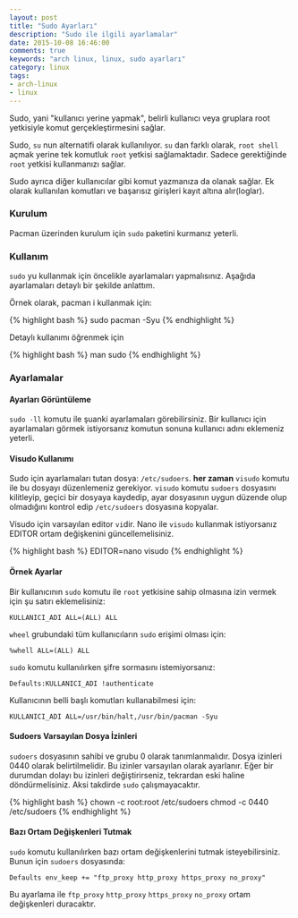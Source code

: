 ```yaml
---
layout: post
title: "Sudo Ayarları"
description: "Sudo ile ilgili ayarlamalar"
date: 2015-10-08 16:46:00
comments: true
keywords: "arch linux, linux, sudo ayarları"
category: linux
tags:
- arch-linux
- linux
---
```


Sudo, yani "kullanıcı yerine yapmak", belirli kullanıcı veya gruplara 
root yetkisiyle komut gerçekleştirmesini sağlar.

Sudo, `su` nun alternatifi olarak kullanılıyor. `su` dan farklı olarak, 
`root shell` açmak yerine tek komutluk `root` yetkisi sağlamaktadır. 
Sadece gerektiğinde `root` yetkisi kullanmanızı sağlar.

Sudo ayrıca diğer kullanıcılar gibi komut yazmanıza da olanak sağlar. Ek 
olarak kullanılan komutları ve başarısız girişleri kayıt altına 
alır(loglar).

### Kurulum

Pacman üzerinden kurulum için `sudo` paketini kurmanız yeterli.

### Kullanım

`sudo` yu kullanmak için öncelikle ayarlamaları yapmalısınız. Aşağıda 
ayarlamaları detaylı bir şekilde anlattım.

Örnek olarak, pacman i kullanmak için:

{% highlight bash %}
sudo pacman -Syu
{% endhighlight %}

Detaylı kullanımı öğrenmek için

{% highlight bash %}
man sudo
{% endhighlight %}

### Ayarlamalar

#### Ayarları Görüntüleme

`sudo -ll` komutu ile şuanki ayarlamaları görebilirsiniz. Bir kullanıcı 
için ayarlamaları görmek istiyorsanız komutun sonuna kullanıcı adını 
eklemeniz yeterli.

#### Visudo Kullanımı

Sudo için ayarlamaları tutan dosya: `/etc/sudoers`. **her zaman** 
`visudo` komutu ile bu dosyayı düzenlemeniz gerekiyor. `visudo` komutu 
`sudoers` dosyasını kilitleyip, geçici bir dosyaya kaydedip, ayar 
dosyasının uygun düzende olup olmadığını kontrol edip `/etc/sudoers` 
dosyasına kopyalar.

Visudo için varsayılan editor `vi`dir. Nano ile `visudo` kullanmak 
istiyorsanız EDITOR ortam değişkenini güncellemelisiniz.

{% highlight bash %}
EDITOR=nano visudo
{% endhighlight %}

#### Örnek Ayarlar

Bir kullanıcının `sudo` komutu ile `root` yetkisine sahip olmasına izin 
vermek için şu satırı eklemelisiniz:

~~~
KULLANICI_ADI ALL=(ALL) ALL
~~~

`wheel` grubundaki tüm kullanıcıların `sudo` erişimi olması için:

~~~
%whell ALL=(ALL) ALL
~~~

`sudo` komutu kullanılırken şifre sormasını istemiyorsanız:

~~~
Defaults:KULLANICI_ADI !authenticate
~~~

Kullanıcının belli başlı komutları kullanabilmesi için:

~~~
KULLANICI_ADI ALL=/usr/bin/halt,/usr/bin/pacman -Syu
~~~

#### Sudoers Varsayılan Dosya İzinleri

`sudoers` dosyasının sahibi ve grubu 0 olarak tanımlanmalıdır. Dosya 
izinleri 0440 olarak belirtilmelidir. Bu izinler varsayılan olarak 
ayarlanır. Eğer bir durumdan dolayı bu izinleri değiştirirseniz, 
tekrardan eski haline döndürmelisiniz. Aksi takdirde `sudo` 
çalışmayacaktır.

{% highlight bash %}
chown -c root:root /etc/sudoers
chmod -c 0440 /etc/sudoers
{% endhighlight %}

#### Bazı Ortam Değişkenleri Tutmak

`sudo` komutu kullanılırken bazı ortam değişkenlerini tutmak 
isteyebilirsiniz. Bunun için `sudoers` dosyasında:

~~~
Defaults env_keep += "ftp_proxy http_proxy https_proxy no_proxy"
~~~

Bu ayarlama ile `ftp_proxy` `http_proxy` `https_proxy` `no_proxy` ortam değişkenleri 
duracaktır.
